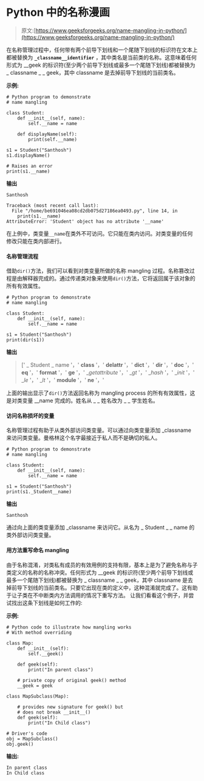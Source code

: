 # Python 中的名称漫画

> 原文:[https://www.geeksforgeeks.org/name-mangling-in-python/](https://www.geeksforgeeks.org/name-mangling-in-python/)

在名称管理过程中，任何带有两个前导下划线和一个尾随下划线的标识符在文本上都被替换为 **`_classname__identifier`** ，其中类名是当前类的名称。这意味着任何形式为 __geek 的标识符(至少两个前导下划线或最多一个尾随下划线)都被替换为 _ classname _ _ geek，其中 classname 是去掉前导下划线的当前类名。

**示例:**

```
# Python program to demonstrate
# name mangling

class Student:
    def __init__(self, name):
        self.__name = name

    def displayName(self):
        print(self.__name)

s1 = Student("Santhosh")
s1.displayName()

# Raises an error
print(s1.__name)
```

**输出**

```
Santhosh

```

```
Traceback (most recent call last):
  File "/home/be691046ea08cd2db075d27186ea0493.py", line 14, in 
    print(s1.__name)
AttributeError: 'Student' object has no attribute '__name'

```

在上例中，类变量`__name`在类外不可访问。它只能在类内访问。对类变量的任何修改只能在类内部进行。

#### 名称管理流程

借助`dir()`方法，我们可以看到对类变量所做的名称 mangling 过程。名称篡改过程是由解释器完成的。通过传递类对象来使用`dir()`方法，它将返回属于该对象的所有有效属性。

```
# Python program to demonstrate
# name mangling

class Student:
    def __init__(self, name):
        self.__name = name

s1 = Student("Santhosh")
print(dir(s1))
```

**输出**

> [' _ Student _ name '，' __class__ '，' __delattr__ '，' __dict__ '，' __dir__ '，' __doc__ '，' __eq__ '，' __format__ '，' __ge__ '，' __getattribute_ '，' __gt_ '，' __hash_ '，' __init_ '，' __le_ '，' __lt_ '，' __module__ '，' __ne__ '，'

上面的输出显示了`dir()`方法返回名称为 mangling process 的所有有效属性，这是对类变量 __name 完成的。姓名从 _ _ 姓名改为 _ _ 学生姓名。

#### 访问名称损坏的变量

名称管理过程有助于从类外部访问类变量。可以通过向类变量添加 _classname 来访问类变量。曼格林这个名字最接近于私人而不是确切的私人。

```
# Python program to demonstrate
# name mangling

class Student:
    def __init__(self, name):
        self.__name = name

s1 = Student("Santhosh")
print(s1._Student__name)
```

**输出**

```
Santhosh
```

通过向上面的类变量添加 _classname 来访问它。从名为 _ Student _ _ name 的类外部访问类变量。

#### 用方法重写命名 mangling

由于名称混淆，对类私有成员的有效用例的支持有限，基本上是为了避免名称与子类定义的名称的名称冲突。任何形式为 __geek 的标识符(至少两个前导下划线或最多一个尾随下划线)都被替换为 _ classname _ _ geek，其中 classname 是去掉前导下划线的当前类名。只要它出现在类的定义中，这种混淆就完成了。这有助于让子类在不中断类内方法调用的情况下重写方法。
让我们看看这个例子，并尝试找出这条下划线是如何工作的:

**示例:**

```
# Python code to illustrate how mangling works 
# With method overriding

class Map: 
    def __init__(self): 
        self.__geek() 

    def geek(self): 
        print("In parent class") 

    # private copy of original geek() method 
    __geek = geek    

class MapSubclass(Map): 

    # provides new signature for geek() but 
    # does not break __init__() 
    def geek(self):         
        print("In Child class")

# Driver's code
obj = MapSubclass()
obj.geek()
```

**输出:**

```
In parent class
In Child class

```